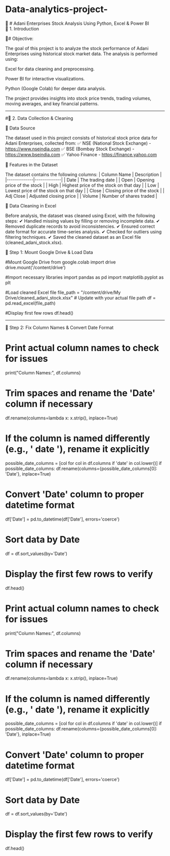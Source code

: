 # Data-analytics-project-
📌 # Adani Enterprises Stock Analysis Using Python, Excel & Power BI  
🔹 1. Introduction

 📍# Objective:

The goal of this project is to analyze the stock performance of Adani Enterprises using historical stock market data. The analysis is performed using:

Excel for data cleaning and preprocessing.

Power BI for interactive visualizations.

Python (Google Colab) for deeper data analysis.


The project provides insights into stock price trends, trading volumes, moving averages, and key financial patterns.


---

#🔹 2. Data Collection & Cleaning

📍 Data Source

The dataset used in this project consists of historical stock price data for Adani Enterprises, collected from:
✅ NSE (National Stock Exchange) - https://www.nseindia.com
✅ BSE (Bombay Stock Exchange) - https://www.bseindia.com
✅ Yahoo Finance - https://finance.yahoo.com

📍 Features in the Dataset

The dataset contains the following columns:
| Column Name | Description | |-------------|-------------| | Date | The trading date | | Open | Opening price of the stock | | High | Highest price of the stock on that day | | Low | Lowest price of the stock on that day | | Close | Closing price of the stock | | Adj Close | Adjusted closing price | | Volume | Number of shares traded |

📍 Data Cleaning in Excel

Before analysis, the dataset was cleaned using Excel, with the following steps:
✔ Handled missing values by filling or removing incomplete data.
✔ Removed duplicate records to avoid inconsistencies.
✔ Ensured correct date format for accurate time-series analysis.
✔ Checked for outliers using filtering techniques.
✔ Saved the cleaned dataset as an Excel file (cleaned_adani_stock.xlsx).



📍 Step 1: Mount Google Drive & Load Data

#Mount Google Drive
from google.colab import drive
drive.mount('/content/drive')

#Import necessary libraries
import pandas as pd
import matplotlib.pyplot as plt

#Load cleaned Excel file
file_path = "/content/drive/My Drive/cleaned_adani_stock.xlsx"  # Update with your actual file path
df = pd.read_excel(file_path)

#Display first few rows
df.head()


---
📍 Step 2: Fix Column Names & Convert Date Format

# Print actual column names to check for issues
print("Column Names:", df.columns)

# Trim spaces and rename the 'Date' column if necessary
df.rename(columns=lambda x: x.strip(), inplace=True)

# If the column is named differently (e.g., ' date '), rename it explicitly
possible_date_columns = [col for col in df.columns if 'date' in col.lower()]
if possible_date_columns:
    df.rename(columns={possible_date_columns[0]: 'Date'}, inplace=True)

# Convert 'Date' column to proper datetime format
df['Date'] = pd.to_datetime(df['Date'], errors='coerce')

# Sort data by Date
df = df.sort_values(by='Date')

# Display the first few rows to verify
df.head()

# Print actual column names to check for issues
print("Column Names:", df.columns)

# Trim spaces and rename the 'Date' column if necessary
df.rename(columns=lambda x: x.strip(), inplace=True)

# If the column is named differently (e.g., ' date '), rename it explicitly
possible_date_columns = [col for col in df.columns if 'date' in col.lower()]
if possible_date_columns:
    df.rename(columns={possible_date_columns[0]: 'Date'}, inplace=True)

# Convert 'Date' column to proper datetime format
df['Date'] = pd.to_datetime(df['Date'], errors='coerce')

# Sort data by Date
df = df.sort_values(by='Date')

# Display the first few rows to verify
df.head()



